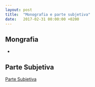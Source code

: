 ```yaml
---
layout: post
title:  "Monografia e parte subjetiva"
date:   2017-02-31 00:00:00 +0200
---
```


## Mongrafia
*
## Parte Subjetiva
[Parte Subjetiva](/home/bcc/msart/www/mac0499/parte-subjetiva.pdf)


